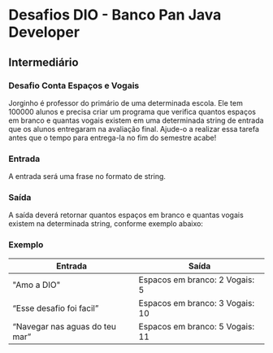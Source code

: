 # Desafios DIO - Banco Pan Java Developer

## Intermediário

### Desafio Conta Espaços e Vogais

Jorginho é professor do primário de uma determinada escola. Ele tem 100000 alunos e precisa criar um programa que verifica quantos espaços em branco e quantas vogais existem em uma determinada string de entrada que os alunos entregaram na avaliação final. Ajude-o a realizar essa tarefa antes que o tempo para entrega-la no fim do semestre acabe!

### Entrada

A entrada será uma frase no formato de string.
### Saída

A saída deverá retornar quantos espaços em branco e quantas vogais existem na determinada string, conforme exemplo abaixo:



### Exemplo

| Entrada                        | Saída                           |
|--------------------------------|---------------------------------|
| "Amo a DIO"                    | Espacos em branco: 2 Vogais: 5  |
| “Esse desafio foi facil”       | Espacos em branco: 3 Vogais: 10 |
| “Navegar nas aguas do teu mar” | Espacos em branco: 5 Vogais: 11 |









